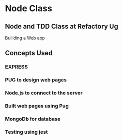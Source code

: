 # Node Class
## Node and TDD Class  at Refactory Ug 
Builiding a Web app
## Concepts Used
### EXPRESS 
### PUG to design web pages
### Node.js to connect to the server
### Built web pages using Pug 
### MongoDb for database 
### Testing using jest

